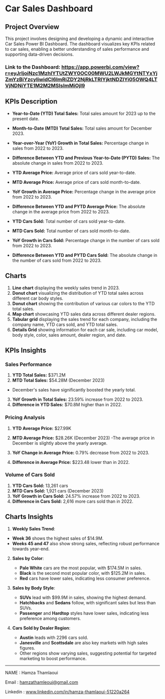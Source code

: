 # Car Sales Dashboard

## Project Overview

This project involves designing and developing a dynamic and interactive Car Sales Power BI Dashboard. The dashboard visualizes key KPIs related to car sales, enabling a better understanding of sales performance and supporting data-driven decisions.
### Link to the Dashboard: https://app.powerbi.com/view?r=eyJrIjoiNzc1MzhlYTUtZWY0OC00MWU2LWJkMGYtNTYxYjZmYzBiYzcyIiwidCI6ImRiZDY2NjRkLTRlYjktNDZlYi05OWQ4LTVjNDNiYTE1M2M2MSIsImMiOjl9

## KPIs Description

- **Year-to-Date (YTD) Total Sales:** Total sales amount for 2023 up to the present date.
- **Month-to-Date (MTD) Total Sales:** Total sales amount for December 2023.
- **Year-over-Year (YoY) Growth in Total Sales:** Percentage change in sales from 2022 to 2023.
- **Difference Between YTD and Previous Year-to-Date (PYTD) Sales:** The absolute change in sales from 2022 to 2023.

- **YTD Average Price:** Average price of cars sold year-to-date.
- **MTD Average Price:** Average price of cars sold month-to-date.
- **YoY Growth in Average Price:** Percentage change in the average price from 2022 to 2023.
- **Difference Between YTD and PYTD Average Price:** The absolute change in the average price from 2022 to 2023.

- **YTD Cars Sold:** Total number of cars sold year-to-date.
- **MTD Cars Sold:** Total number of cars sold month-to-date.
- **YoY Growth in Cars Sold:** Percentage change in the number of cars sold from 2022 to 2023.
- **Difference Between YTD and PYTD Cars Sold:** The absolute change in the number of cars sold from 2022 to 2023.

## Charts

1. **Line chart** displaying the weekly sales trend in 2023.
2. **Donut chart** visualizing the distribution of YTD total sales across different car body styles.
3. **Donut chart** showing the contribution of various car colors to the YTD total sales.
4. **Map chart** showcasing YTD sales data across different dealer regions.
5. **Tabular grid** displaying the sales trend for each company, including the company name, YTD cars sold, and YTD total sales.
6. **Details Grid** showing information for each car sale, including car model, body style, color, sales amount, dealer region, and date.

## KPIs Insights

### Sales Performance

1. **YTD Total Sales:** \$371.2M
2. **MTD Total Sales:** \$54.28M (December 2023)
- December's sales have significantly boosted the yearly total.
3. **YoY Growth in Total Sales:** 23.59% increase from 2022 to 2023.
4. **Difference in YTD Sales:** \$70.8M higher than in 2022.

### Pricing Analysis

1. **YTD Average Price:** \$27.99K
2. **MTD Average Price:** \$28.26K (December 2023)
-The average price in December is slightly above the yearly average.

3. **YoY Change in Average Price:** 0.79% decrease from 2022 to 2023.
4. **Difference in Average Price:** \$223.48 lower than in 2022.

### Volume of Cars Sold

1. **YTD Cars Sold:** 13,261 cars
2. **MTD Cars Sold:** 1,921 cars (December 2023)
3. **YoY Growth in Cars Sold:** 24.57% increase from 2022 to 2023.
4. **Difference in Cars Sold:** 2,616 more cars sold than in 2022.

## Charts Insights

1. **Weekly Sales Trend**:
- **Week 36** shows the highest sales of $14.9M.
- **Weeks 45 and 47** also show strong sales, reflecting robust performance towards year-end.
  

2. **Sales by Color**:
   - **Pale White** cars are the most popular, with $174.5M in sales.
   - **Black** is the second most popular color, with $125.2M in sales.
   - **Red** cars have lower sales, indicating less consumer preference.

3. **Sales by Body Style**:
   - **SUVs** lead with $99.9M in sales, showing the highest demand.
   - **Hatchbacks** and **Sedans** follow, with significant sales but less than SUVs.
   - **Passenger** and **Hardtop** styles have lower sales, indicating less preference among customers.

4. **Cars Sold by Dealer Region**:
   - **Austin** leads with 2296 cars sold.
   - **Janesville** and **Scottsdale** are also key markets with high sales figures.
   - Other regions show varying sales, suggesting potential for targeted marketing to boost performance.
  


________________________________________

NAME : Hamza Thamlaoui

Email : hamzathamleoui@gmail.com

Linkedin : www.linkedin.com/in/hamza-thamlaoui-51220a264


